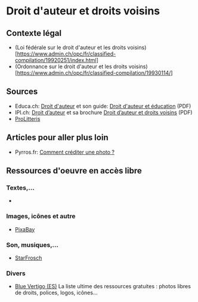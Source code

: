 # Droit d'auteur et droits voisins

## Contexte légal
 * (Loi fédérale sur le droit d'auteur et les droits voisins)[https://www.admin.ch/opc/fr/classified-compilation/19920251/index.html]
 * (Ordonnance sur le droit d'auteur et les droits voisins)[https://www.admin.ch/opc/fr/classified-compilation/19930114/]

## Sources
 * Educa.ch: [Droit d'auteur](https://www.educa.ch/fr/guides/droit-dauteur) et son guide: [Droit d'auteur et éducation](https://biblio.educa.ch/fr/dsb-portal/description/archibald%23%23%239af2fd5ea66eb176f6d458d1a13dc747?dsb_portal_lang=fr&dsb_sq=droit&dsb_lp=per) (PDF)
 * IPI.ch: [Droit d’auteur](https://www.ige.ch/fr/propriete-intellectuelle/apercu-des-titres-de-pi/droit-dauteur.html) et sa brochure [Droit d’auteur et droits voisins](https://www.ige.ch/fileadmin/user_upload/schuetzen/urheberrecht/f/Droit-dauteur-et-droits-voisins.pdf) (PDF)
 * [ProLitteris](https://prolitteris.ch/fr/)

## Articles pour aller plus loin
 * Pyrros.fr: [Comment créditer une photo ?](https://pyrros.fr/tutoriel/comment-crediter-une-photo/)

## Ressources d'oeuvre en accès libre

### Textes,...
 * 

### Images, icônes et autre
 * [PixaBay](https://pixabay.com/)

### Son, musiques,...
 * [StarFrosch](https://starfrosch.com/)

### Divers
 * [Blue Vertigo (ES)](https://www.bluevertigo.com.ar/) La liste ultime des ressources gratuites : photos libres de droits, polices, logos, icônes…
